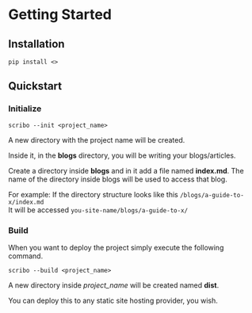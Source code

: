# Getting Started

## Installation

``` console
pip install <>
```

## Quickstart

### Initialize

```console
scribo --init <project_name>
```

A new directory with the project name will be created.  

Inside it, in the **blogs** directory, you will be writing your
blogs/articles.

Create a directory inside **blogs** and in it add a file named
**index.md**. The name of the directory inside blogs will be used
to access that blog.

For example:
If the directory structure looks like this `/blogs/a-guide-to-x/index.md`  
It will be accessed `you-site-name/blogs/a-guide-to-x/`

### Build

When you want to deploy the project simply execute the following 
command.

```console
scribo --build <project_name>
```

A new directory inside *project_name* will be created named **dist**.

You can deploy this to any static site hosting provider, you wish.